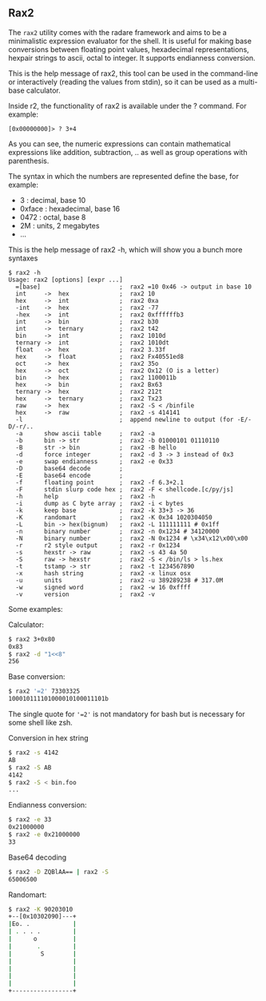 ## Rax2

The `rax2` utility comes with the radare framework and aims to be a minimalistic expression evaluator for the shell. It is useful for making base conversions between floating point values, hexadecimal representations, hexpair strings to ascii, octal to integer. It supports endianness conversion.

This is the help message of rax2, this tool can be used in the command-line or interactively (reading the values from stdin), so it can be used as a multi-base calculator.

Inside r2, the functionality of rax2 is available under the ? command. For example:

```
[0x00000000]> ? 3+4
```

As you can see, the numeric expressions can contain mathematical expressions like addition, subtraction, .. as well as group operations with parenthesis.

The syntax in which the numbers are represented define the base, for example:

* 3 : decimal, base 10
* 0xface : hexadecimal, base 16
* 0472 : octal, base 8
* 2M : units, 2 megabytes
* ...

This is the help message of rax2 -h, which will show you a bunch more syntaxes

```
$ rax2 -h
Usage: rax2 [options] [expr ...]
  =[base]                      ;  rax2 =10 0x46 -> output in base 10
  int     ->  hex              ;  rax2 10
  hex     ->  int              ;  rax2 0xa
  -int    ->  hex              ;  rax2 -77
  -hex    ->  int              ;  rax2 0xffffffb3
  int     ->  bin              ;  rax2 b30
  int     ->  ternary          ;  rax2 t42
  bin     ->  int              ;  rax2 1010d
  ternary ->  int              ;  rax2 1010dt
  float   ->  hex              ;  rax2 3.33f
  hex     ->  float            ;  rax2 Fx40551ed8
  oct     ->  hex              ;  rax2 35o
  hex     ->  oct              ;  rax2 Ox12 (O is a letter)
  bin     ->  hex              ;  rax2 1100011b
  hex     ->  bin              ;  rax2 Bx63
  ternary ->  hex              ;  rax2 212t
  hex     ->  ternary          ;  rax2 Tx23
  raw     ->  hex              ;  rax2 -S < /binfile
  hex     ->  raw              ;  rax2 -s 414141
  -l                           ;  append newline to output (for -E/-D/-r/..
  -a      show ascii table     ;  rax2 -a
  -b      bin -> str           ;  rax2 -b 01000101 01110110
  -B      str -> bin           ;  rax2 -B hello
  -d      force integer        ;  rax2 -d 3 -> 3 instead of 0x3
  -e      swap endianness      ;  rax2 -e 0x33
  -D      base64 decode        ;
  -E      base64 encode        ;
  -f      floating point       ;  rax2 -f 6.3+2.1
  -F      stdin slurp code hex ;  rax2 -F < shellcode.[c/py/js]
  -h      help                 ;  rax2 -h
  -i      dump as C byte array ;  rax2 -i < bytes
  -k      keep base            ;  rax2 -k 33+3 -> 36
  -K      randomart            ;  rax2 -K 0x34 1020304050
  -L      bin -> hex(bignum)   ;  rax2 -L 111111111 # 0x1ff
  -n      binary number        ;  rax2 -n 0x1234 # 34120000
  -N      binary number        ;  rax2 -N 0x1234 # \x34\x12\x00\x00
  -r      r2 style output      ;  rax2 -r 0x1234
  -s      hexstr -> raw        ;  rax2 -s 43 4a 50
  -S      raw -> hexstr        ;  rax2 -S < /bin/ls > ls.hex
  -t      tstamp -> str        ;  rax2 -t 1234567890
  -x      hash string          ;  rax2 -x linux osx
  -u      units                ;  rax2 -u 389289238 # 317.0M
  -w      signed word          ;  rax2 -w 16 0xffff
  -v      version              ;  rax2 -v
```

Some examples:

Calculator:

```sh
$ rax2 3+0x80
0x83
$ rax2 -d "1<<8"
256
```

Base conversion:

```sh
$ rax2 '=2' 73303325
100010111101000010100011101b
```

The single quote for `'=2'` is not mandatory for bash but is necessary for some shell like zsh.

Conversion in hex string

```sh
$ rax2 -s 4142
AB
$ rax2 -S AB
4142
$ rax2 -S < bin.foo
...
```

Endianness conversion:

```sh
$ rax2 -e 33
0x21000000
$ rax2 -e 0x21000000
33
```

Base64 decoding

```sh
$ rax2 -D ZQBlAA== | rax2 -S
65006500
```

Randomart:

```sh
$ rax2 -K 90203010
+--[0x10302090]---+
|Eo. .            |
| . . . .         |
|      o          |
|       .         |
|        S        |
|                 |
|                 |
|                 |
|                 |
+-----------------+
```
